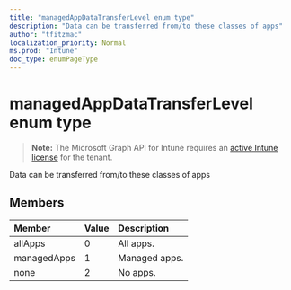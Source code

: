 ```yaml
---
title: "managedAppDataTransferLevel enum type"
description: "Data can be transferred from/to these classes of apps"
author: "tfitzmac"
localization_priority: Normal
ms.prod: "Intune"
doc_type: enumPageType
---
```


# managedAppDataTransferLevel enum type

> **Note:** The Microsoft Graph API for Intune requires an [active Intune license](https://go.microsoft.com/fwlink/?linkid=839381) for the tenant.

Data can be transferred from/to these classes of apps

## Members
|Member|Value|Description|
|:---|:---|:---|
|allApps|0|All apps.|
|managedApps|1|Managed apps.|
|none|2|No apps.|




